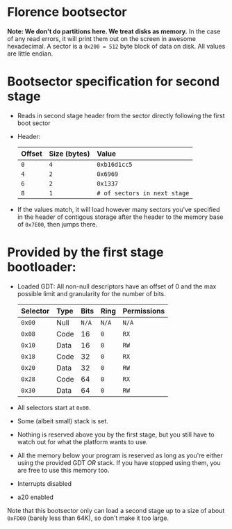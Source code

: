 # Florence bootsector
**Note: We don't do partitions here. We treat disks as memory.**
In the case of any read errors, it will print them out on the screen in awesome hexadecimal.
A sector is a `0x200 = 512` byte block of data on disk.
All values are little endian.

# Bootsector specification for second stage
* Reads in second stage header from the sector directly following the first boot sector
* Header:

  | Offset  | Size (bytes) | Value                      |
  |:-------|:-------------|:---------------------------|
  |`0`     |`4`           |`0xb16d1cc5`                |
  |`4`     |`2`           |`0x6969`                    |
  |`6`     |`2`           |`0x1337`                    |
  |`8`     |`1`           |`# of sectors in next stage`|  
* If the values match, it will load however many sectors you've specified in the header of contigous storage after the header to the memory base of `0x7E00`, then jumps there.

# Provided by the first stage bootloader:
* Loaded GDT: All non-null descriptors have an offset of 0 and the max possible limit and granularity for the number of bits. 

  | Selector | Type | Bits | Ring | Permissions |
  |:---------|:-----|:-----|:-----|:------------|
  |`0x00`    | Null |`N/A` |`N/A` |`N/A`        |
  |`0x08`    | Code | 16   |`0`   |`RX`         |
  |`0x10`    | Data | 16   |`0`   |`RW`         |
  |`0x18`    | Code | 32   |`0`   |`RX`         |
  |`0x20`    | Data | 32   |`0`   |`RW`         |
  |`0x28`    | Code | 64   |`0`   |`RX`         |
  |`0x30`    | Data | 64   |`0`   |`RW`         |
* All selectors start at `0x00`.
* Some (albeit small) stack is set.
* Nothing is reserved above you by the first stage, but you still have to watch out for what the platform wants to use.
* All the memory below your program is reserved as long as you're either using the provided GDT *OR* stack. If you have stopped using them, you are free to use this memory too.
* Interrupts disabled
* a20 enabled

Note that this bootsector only can load a second stage up to a size of about `0xFD00` (barely less than 64K), so don't make it too large.
